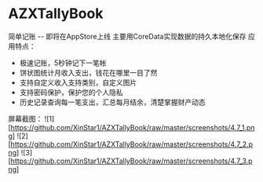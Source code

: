 # AZXTallyBook
简单记账 -- 即将在AppStore上线
主要用CoreData实现数据的持久本地化保存
应用特点：
- 极速记账，5秒钟记下一笔帐
- 饼状图统计月收入支出，钱花在哪里一目了然
- 支持自定义收入支持类别，自定义图片
- 支持密码保护，保护您的个人隐私
- 历史记录查询每一笔支出，汇总每月结余，清楚掌握财产动态

屏幕截图：
![1][https://github.com/XinStar1/AZXTallyBook/raw/master/screenshots/4.7_1.png]
![2][https://github.com/XinStar1/AZXTallyBook/raw/master/screenshots/4.7_2.png]
![3][https://github.com/XinStar1/AZXTallyBook/raw/master/screenshots/4.7_3.png]
